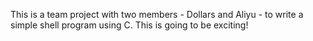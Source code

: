 This is a team project with two members - Dollars and Aliyu - to write a simple shell program using C.
This is going to be exciting!
